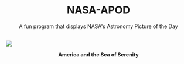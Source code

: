 <div align="center">
  <h1>
    NASA-APOD
  </h1>
</div>
  
<div align="center">
  A fun program that displays NASA's Astronomy Picture of the Day
</div>

<br>

![](https://apod.nasa.gov/apod/image/2212/22466-22467anaVantuyne.jpg)

<p align = "center">
  <b>America and the Sea of Serenity</b>
</p>
